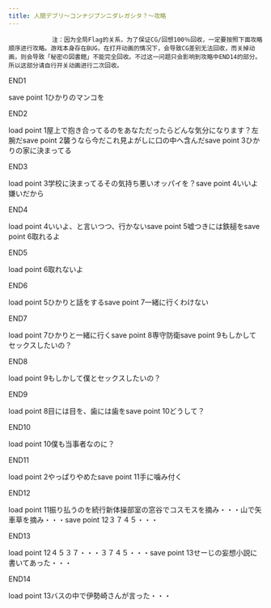 ```yaml
---
title: 人間デブリ～コンナジブンニダレガシタ？～攻略
---
```


                注：因为全局Flag的关系，为了保证CG/回想100％回收，一定要按照下面攻略顺序进行攻略。游戏本身存在BUG，在打开动画的情况下，会导致CG差别无法回收，而关掉动画，则会导致「秘密の図書館」不能完全回收。不过这一问题只会影响到攻略中END14的部分。所以这部分请自行开关动画进行二次回收。

END1

save point 1ひかりのマンコを

END2

load point 1屋上で抱き合ってるのをあなただったらどんな気分になります？左腕だsave point 2襲うなら今だこれ見よがしに口の中へ含んだsave point 3ひかりの家に決まってる

END3

load point 3学校に決まってるその気持ち悪いオッパイを？save point 4いいよ嫌いだから

END4

load point 4いいよ、と言いつつ、行かないsave point 5嘘つきには鉄槌をsave point 6取れるよ

END5

load point 6取れないよ

END6

load point 5ひかりと話をするsave point 7一緒に行くわけない

END7

load point 7ひかりと一緒に行くsave point 8専守防衛save point 9もしかしてセックスしたいの？

END8

load point 9もしかして僕とセックスしたいの？

END9

load point 8目には目を、歯には歯をsave point 10どうして？

END10

load point 10僕も当事者なのに？

END11

load point 2やっぱりやめたsave point 11手に噛み付く

END12

load point 11振り払うのを続行新体操部室の窓谷でコスモスを摘み・・・山で矢車草を摘み・・・save point 12３７４５・・・

END13

load point 12４５３７・・・３７４５・・・save point 13せーじの妄想小説に書いてあった・・・

END14

load point 13バスの中で伊勢崎さんが言った・・・ 
              
